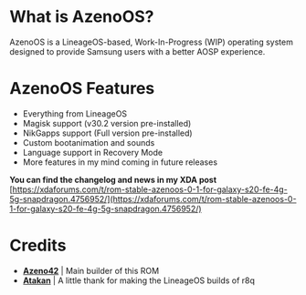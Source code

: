 # What is AzenoOS?
AzenoOS is a LineageOS-based, Work-In-Progress (WIP) operating system designed to provide Samsung users with a better AOSP experience.

# AzenoOS Features
- Everything from LineageOS
- Magisk support (v30.2 version pre-installed)
- NikGapps support (Full version pre-installed)
- Custom bootanimation and sounds
- Language support in Recovery Mode
- More features in my mind coming in future releases

**You can find the changelog and news in my XDA post**
[https://xdaforums.com/t/rom-stable-azenoos-0-1-for-galaxy-s20-fe-4g-5g-snapdragon.4756952/](https://xdaforums.com/t/rom-stable-azenoos-0-1-for-galaxy-s20-fe-4g-5g-snapdragon.4756952/)

# Credits
- **[Azeno42](https://github.com/Azeno42)** | Main builder of this ROM
- **[Atakan](https://github.com/ata-kaner)** | A little thank for making the LineageOS builds of r8q
